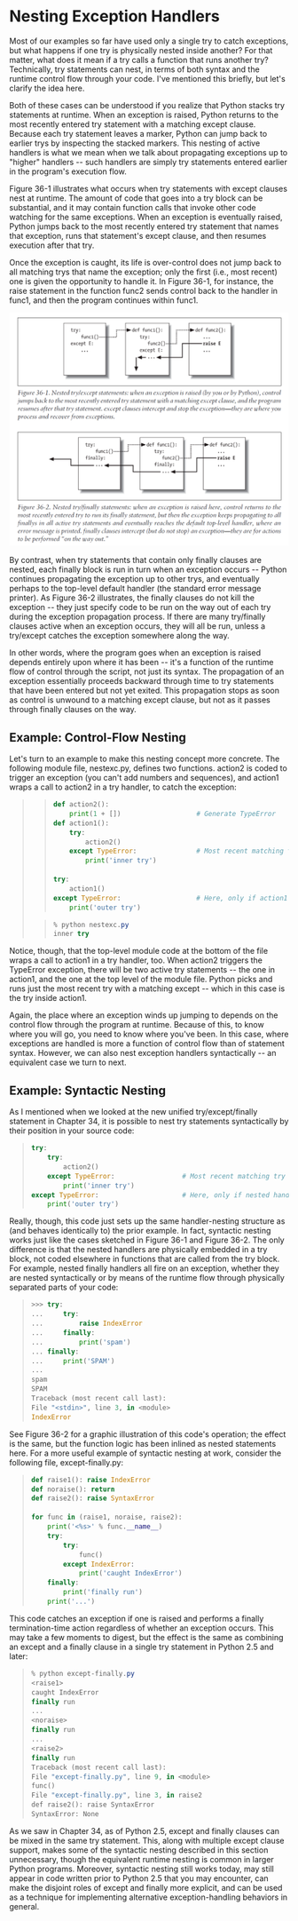 # Nesting Exception Handlers
Most of our examples so far have used only a single try to catch exceptions, but what happens if one try is physically nested inside another? For that matter, what does it mean if a try calls a function that runs another try? Technically, try statements can nest, in terms of both syntax and the runtime control flow through your code. I've mentioned this briefly, but let's clarify the idea here. 

Both of these cases can be understood if you realize that Python stacks try statements at runtime. When an exception is raised, Python returns to the most recently entered try statement with a matching except clause. Because each try statement leaves a marker, Python can jump back to earlier trys by inspecting the stacked markers. This nesting of active handlers is what we mean when we talk about propagating exceptions up to "higher" handlers -- such handlers are simply try statements entered earlier in the program's execution flow.

Figure 36-1 illustrates what occurs when try statements with except clauses nest at runtime. The amount of code that goes into a try block can be substantial, and it may contain function calls that invoke other code watching for the same exceptions. When an exception is eventually raised, Python jumps back to the most recently entered try statement that names that exception, runs that statement's except clause, and then resumes execution after that try.

Once the exception is caught, its life is over-control does not jump back to all matching trys that name the exception; only the first (i.e., most recent) one is given the opportunity to handle it. In Figure 36-1, for instance, the raise statement in the function func2 sends control back to the handler in func1, and then the program continues within func1.

![Figure 36-1](1-nesting_exception_handler.assets/1.png)

By contrast, when try statements that contain only finally clauses are nested, each finally block is run in turn when an exception occurs -- Python continues propagating the exception up to other trys, and eventually perhaps to the top-level default handler (the standard error message printer). As Figure 36-2 illustrates, the finally clauses do not kill the exception -- they just specify code to be run on the way out of each try during the exception propagation process. If there are many try/finally clauses active when an exception occurs, they will all be run, unless a try/except catches the exception somewhere along the way.

In other words, where the program goes when an exception is raised depends entirely upon where it has been -- it's a function of the runtime flow of control through the script, not just its syntax. The propagation of an exception essentially proceeds backward through time to try statements that have been entered but not yet exited. This propagation stops as soon as control is unwound to a matching except clause, but not as it passes through finally clauses on the way.

## Example: Control-Flow Nesting
Let's turn to an example to make this nesting concept more concrete. The following module file, nestexc.py, defines two functions. action2 is coded to trigger an exception (you can't add numbers and sequences), and action1 wraps a call to action2 in a try handler, to catch the exception:
> 
> > ```python
> > def action2():
> >     print(1 + []) 					# Generate TypeError
> > def action1():
> >     try:
> >         action2()
> >     except TypeError: 				# Most recent matching try
> >         print('inner try')
> > 
> > try:
> >     action1()
> > except TypeError: 					# Here, only if action1 re-raises
> >     print('outer try')
> > ```
> 
> > ```powershell
> > % python nestexc.py
> > inner try
> > ```
> 

Notice, though, that the top-level module code at the bottom of the file wraps a call to action1 in a try handler, too. When action2 triggers the TypeError exception, there will be two active try statements -- the one in action1, and the one at the top level of the module file. Python picks and runs just the most recent try with a matching except -- which in this case is the try inside action1.

Again, the place where an exception winds up jumping to depends on the control flow through the program at runtime. Because of this, to know where you will go, you need to know where you've been. In this case, where exceptions are handled is more a function of control flow than of statement syntax. However, we can also nest exception handlers syntactically -- an equivalent case we turn to next.

## Example: Syntactic Nesting
As I mentioned when we looked at the new unified try/except/finally statement in Chapter 34, it is possible to nest try statements syntactically by their position in your source code:
> ```python
> try:
>     try:
>         action2()
>     except TypeError: 				# Most recent matching try
>         print('inner try')
> except TypeError: 					# Here, only if nested handler re-raises
>     print('outer try')
> ```

Really, though, this code just sets up the same handler-nesting structure as (and behaves identically to) the prior example. In fact, syntactic nesting works just like the cases sketched in Figure 36-1 and Figure 36-2. The only difference is that the nested handlers are physically embedded in a try block, not coded elsewhere in functions that are called from the try block. For example, nested finally handlers all fire on an exception, whether they are nested syntactically or by means of the runtime flow through physically separated parts of your code:
> ```python
> >>> try:
> ...     try:
> ...         raise IndexError
> ...     finally:
> ...         print('spam')
> ... finally:
> ...     print('SPAM')
> ...
> spam
> SPAM
> Traceback (most recent call last):
> File "<stdin>", line 3, in <module>
> IndexError
> ```

See Figure 36-2 for a graphic illustration of this code's operation; the effect is the same, but the function logic has been inlined as nested statements here. For a more useful example of syntactic nesting at work, consider the following file, except-finally.py:
> ```python
> def raise1(): raise IndexError
> def noraise(): return
> def raise2(): raise SyntaxError
> 
> for func in (raise1, noraise, raise2):
>     print('<%s>' % func.__name__)
>     try:
>         try:
>             func()
>         except IndexError:
>             print('caught IndexError')
>     finally:
>         print('finally run')
>     print('...')
> ```

This code catches an exception if one is raised and performs a finally termination-time action regardless of whether an exception occurs. This may take a few moments to digest, but the effect is the same as combining an except and a finally clause in a single try statement in Python 2.5 and later:
> ```powershell
> % python except-finally.py
> <raise1>
> caught IndexError
> finally run
> ...
> <noraise>
> finally run
> ...
> <raise2>
> finally run
> Traceback (most recent call last):
> File "except-finally.py", line 9, in <module>
> func()
> File "except-finally.py", line 3, in raise2
> def raise2(): raise SyntaxError
> SyntaxError: None
> ```

As we saw in Chapter 34, as of Python 2.5, except and finally clauses can be mixed in the same try statement. This, along with multiple except clause support, makes some of the syntactic nesting described in this section unnecessary, though the equivalent runtime nesting is common in larger Python programs. Moreover, syntactic nesting still works today, may still appear in code written prior to Python 2.5 that you may encounter, can make the disjoint roles of except and finally more explicit, and can be used as a technique for implementing alternative exception-handling behaviors in general.
